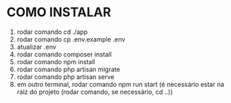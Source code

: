 # COMO INSTALAR
1. rodar comando cd ./app
2. rodar comando cp .env.example .env
3. atualizar .env
4. rodar comando composer install
5. rodar comando npm install
6. rodar comando php artisan migrate
7. rodar comando php artisan serve
8. em outro terminal, rodar comando npm run start (é necessário estar na raiz do projeto (rodar comando, se necessário, cd ..))

